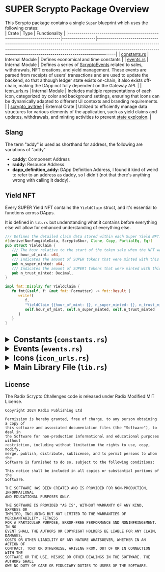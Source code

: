 # SUPER Scrypto Package Overview

This Scrypto package contains a single ```Super``` blueprint which uses the following crates:  
| Crate                                                                    | Type            | Functionality                                                                                                                                                                                                                                     |
|--------------------------------------------------------------------------|-----------------|---------------------------------------------------------------------------------------------------------------------------------------------------------------------------------------------------------------------------------------------------|
| [constants.rs](#constants-constants-rs)                                  | Internal Module | Defines economical and time constants                                                                                                                                                                                                            |
| [events.rs](#events-events-rs)                                           | Internal Module | Defines a series of [ScryptoEvents](https://docs.radixdlt.com/docs/scrypto-events) related to sales, withdrawals, NFT creations, and yield management. These events are parsed from receipts of users' transactions and are used to update the backend, so that although ledger state exists on-chain, it also exists off-chain, making the DApp not fully dependent on the Gateway API. |
| icon_urls.rs                                                             | Internal Module | Includes multiple representations of each icon, categorized by color and background settings, ensuring that icons can be dynamically adapted to different UI contexts and branding requirements.                                                                                         |
| [scrypto_avltree](https://github.com/ociswap/scrypto-avltree/tree/main)  | External Crate  | Utilized to efficiently manage data structures for various elements of the application, such as yield claims and updates, withdrawals, and minting activities to prevent [state explosion](https://docs.radixdlt.com/docs/code-hardening).                                              |


## Slang 
The term "addy" is used as shorthand for address, the following are variations of "addy"
* **caddy**: Component Address
* **raddy**: Resource Address
* **dapp_definition_addy**: DApp Definition Address, I found it kind of weird to refer to an address as daddy, so I didn't (not that there's anything wrong with calling it daddy).

## Yield NFT 
Every SUPER Yield NFT contains the `YieldClaim` struct, and it's essential to functions across DApps.  
  
It is defined in `lib.rs` but understanding what it contains before everything else will allow for enhanced understanding of everything else.



```rust
/// Defines the detailed claim data stored within each Super Yield NFT.
#[derive(NonFungibleData, ScryptoSbor, Clone, Copy, PartialEq, Eq)]
pub struct YieldClaim {
   /// The hour relative to the start of the token sale when the NFT was minted.
   pub hour_of_mint: u64,
   /// Indicates the amount of SUPER tokens that were minted with this NFT.
   pub n_super_minted: u64,
   /// Indicates the amount of SUPERt tokens that were minted with this NFT, these tokens represent a share of XRD stored within the component's Native Pool.
   pub n_trust_minted: Decimal,
}

impl fmt::Display for YieldClaim {
   fn fmt(&self, f: &mut fmt::Formatter) -> fmt::Result {
      write!(
         f,
         "YieldClaim {{hour_of_mint: {}, n_super_minted: {}, n_trust_minted: {} }}",
         self.hour_of_mint, self.n_super_minted, self.n_trust_minted
      )
   }
}
```

##
<details>
<summary style="font-size: 1.8em; font-weight: bold;">Constants (<code>constants.rs</code>)</summary>

## Constants

| Constant              | Type    | Value    | Description                                                                                                                                            |
|-----------------------|---------|----------|--------------------------------------------------------------------------------------------------------------------------------------------------------|
| FRACTION_VESTED       | Decimal | 0.4      | Fraction of XRD paid by user to be unlocked to Owner over the `WEEKS_VESTED`                                                                           |
| FRACTION_TRUST_FUND   | Decimal | 0.6      | Fraction of XRD paid by user to place in `OneResourcePool` and mint `SUPERt` against                                                                   |
| WEEKS_VESTED          | u64     | 16       | May also be referred to as the development period, weeks over which SUPERy is generated                                                                |
| TIME_SECONDS_PER_HOUR | u64     | 60 * 60  | Number of seconds in an hour.                                                                                                                          |
| _TIME_HOURS_PER_WEEK  | u64     | 7 * 24   | Number of hours in a week.                                                                                                                             |
| DAYS_PER_VEST_PERIOD  | u64     | 7        | Number of days per vesting period, each period unlocks an equal fraction of the tokens locked within the component from the fraction `FRACTION_VESTED` |
| SALE_DURATION_DAYS    | u64     | 7        | Duration of the sale in days.                                                                                                                          |
| EULER                 | Decimal | 2.718... | Euler's number, accurate to 18 decimal places.                                                                                                         |
| PI                    | Decimal | 3.141... | π (pi), accurate to 18 decimal places                                                                                                                  |

##
</details>

<details>
<summary style="font-size: 1.8em; font-weight: bold;">Events (<code>events.rs</code>)</summary>

## Events

### SaleDetailEvent 
Used to communicate changes within the component.  
A version of this is stored in the component itself, it's updated whenever necessary but must be defined as both an 
event and a struct in order for the component to emit its state effectively.
```rust
#[derive(ScryptoSbor, ScryptoEvent, Clone)]
pub struct SaleDetailEvent {

   pub dapp_definition_caddy: Vec<GlobalAddress>,
   pub component_caddy: ComponentAddress,
   pub pool_caddy: ComponentAddress,

   pub owner_badge_raddy: ResourceAddress,
   pub component_badge_raddy: ResourceAddress,
   pub db_updater_raddy: ResourceAddress,

   pub super_raddy: ResourceAddress,
   pub super_y_raddy: ResourceAddress,
   pub super_t_raddy: ResourceAddress,
   pub yield_nft_raddy: ResourceAddress,

   pub sale_started: bool,
   pub sale_completed: bool,

   pub sale_start_time_unix: i64,
   pub sale_start_time_utc: String,

   pub sale_end_time_unix: i64,
   pub sale_end_time_utc: String,

}
```

### CreateYieldNFTEvent 
This event is emitted when a new Yield NFT is created. It contains the NFT's ID, the hour of minting, the amount of 
SUPER tokens minted, and the amount of trust tokens (SUPERt) minted.
```rust
#[derive(ScryptoSbor, ScryptoEvent)]
pub struct CreateYieldNFTEvent {
    pub nft_id: u64,
    pub hour_of_mint: u64,
    pub n_super_minted: u64,
    pub n_trust_minted: Decimal,
}
```

### BurnYieldNFTEvent 
This event is emitted when a Yield NFT is burned. It contains the burnt NFT's ID, the hour of minting, the amount 
of SUPER tokens that were minted, and the amount of trust tokens (SUPERt) minted with the NFT.
```rust
#[derive(ScryptoSbor, ScryptoEvent)]
pub struct BurnYieldNFTEvent {
    pub nft_id: u64,
    pub hour_of_mint: u64,
    pub n_super_minted: u64,
    pub n_trust_minted: Decimal,
}
```

### WithdrawalCalculationEvent 
This event is emitted when the withdrawal epochs are calculated. It contains a vector of strings representing the 
epochs at which withdrawals from the vested XRD (the XRD governed by the constant `FRACTION_VESTED`) are scheduled.
```rust
#[derive(ScryptoSbor, ScryptoEvent)]
pub struct WithdrawalCalculationEvent {
    pub withdraw_epochs: Vec<String>,
}
```

### ClaimYieldEvent 
This event is emitted when yield is claimed. It contains the hour of the claim, the amount of SUPERy tokens minted,
the NFT's ID used for the claim, and the amount of trust fund tokens (SUPERt) redeemed.
```rust
#[derive(ScryptoSbor, ScryptoEvent)]
pub struct ClaimYieldEvent {
    pub hour_of_claim: u64,
    pub super_y_minted: Decimal,
    pub nft_id: u64,
    pub trust_fund_redemption_amount: Decimal,
}
```

### ShowSuperMintedEvent 
This event is emitted to show the amount of SUPER tokens minted at a specific time. It contains the time of the update
and the number of SUPER tokens minted. This event is used by the `show_hourly_super_minted` function.
```rust
#[derive(ScryptoSbor, ScryptoEvent)]
pub struct ShowSuperMintedEvent {
    pub time: u64, // time at which the update occurred
    pub n_super: u64,
}
```

### YieldUpdateEvent: 
This event is used by the show_hourly_yield_generated function to emit information about the yield generated for each NFT at each recorded hour.
```rust
#[derive(ScryptoSbor, ScryptoEvent)]
pub struct YieldUpdateEvent {
    pub time: u64, //time at which the update occurred
    pub nft_id: u64,
    pub yield_generated: Decimal, // Yield received per 'Super' token
}
```

### SplitNFTEvent 
This event is emitted when a Yield NFT is split into multiple NFTs. It contains the ID and data of
the burned NFT, the ID and data of the first newly created NFT, and a vector of IDs and data for the
rest of the newly created NFTs. This event is used by the `split_yield_nft` function.
```rust
#[derive(ScryptoSbor, ScryptoEvent)]
pub struct SplitNFTEvent {
    pub burnt_nft_id: u64,
    pub burnt_nft_data: YieldClaim,
    pub first_nft_id: NonFungibleLocalId,
    pub first_nft_data: YieldClaim,
    pub rest_nft_ids: Vec<NonFungibleLocalId>,
    pub rest_nft_data: YieldClaim
}
```  

##
</details>

<details>
<summary style="font-size: 1.8em; font-weight: bold;">Icons (<code>icon_urls.rs</code>)</summary>

## Icons

##
</details>

<details>
<summary style="font-size: 1.8em; font-weight: bold;">Main Library File (<code>lib.rs</code>) </summary>

## Main Library File

##
<details>
<summary style="font-size: 1.4em; font-weight: bold;">Instantiation Function</summary>

This section contains the function used to instantiate the DApp

### `new()`
Initializes and returns a new instance of the Super component. This function sets up the initial state, including 
badges, resource managers, and databases required for the component's operation.
```rust
pub fn new(dapp_definition_addy: ComponentAddress) 
-> (NonFungibleBucket, Global<Super>, NonFungibleBucket) {

    let dapp_definition_addy_vec: Vec<GlobalAddress> =
        vec![GlobalAddress::new_or_panic(dapp_definition_addy.into())];

    let logos: Icons = Icons::new();

    let current_colors: IconUrls = logos.black.clone();

    //region Component Rules and address reservations

    let (addy_reservation, component_addy): (GlobalAddressReservation, ComponentAddress) =
        Runtime::allocate_component_address(Super::blueprint_id());

    let access_rule_component: AccessRule = rule!(require(global_caller(component_addy)));

    let global_component_caller_badge: NonFungibleGlobalId =
        NonFungibleGlobalId::global_caller_badge(component_addy);

    let global_component_addy: ResourceAddress =
        global_component_caller_badge.resource_address();

    let owner_role_component: OwnerRole = OwnerRole::Fixed(access_rule_component.clone());

    //endregion

    //region Minting Owner badge and owner access rules

    let badge_owner: NonFungibleBucket =
        ResourceBuilder::new_integer_non_fungible(owner_role_component.clone())
            .metadata(metadata!(
            init {
                "name" => "SUPER Owner Badge".to_owned(), locked;
                "key_image_url" => current_colors.nft.to_owned(), updatable;
                "dapp_definitions" => dapp_definition_addy_vec.to_owned(), updatable;
            }))
            .mint_roles(mint_roles!(
            minter => access_rule_component.clone();
            minter_updater => access_rule_component.clone();
            ))
            .mint_initial_supply(vec![(
                0u64.into(),
                OwnerBadgeData {
                    name: "SHAH".to_owned(),
                },
            )]);

    let badge_owner_addy: ResourceAddress = badge_owner.resource_address();

    let owner_badge_global_id: NonFungibleGlobalId =
        NonFungibleGlobalId::global_caller_badge(badge_owner_addy);

    let access_component_or_owner_badge: AccessRule = rule!(require_any_of(vec![
        owner_badge_global_id.clone(),
        global_component_caller_badge.clone()
    ]));
    let owner_component_or_owner_badge: OwnerRole =
        OwnerRole::Fixed(access_component_or_owner_badge.clone());

    //endregion

    //region Creating a AVLTree that contains all epochs where vested funds will partially unlock

    let withdrawal_epochs: AvlTree<u64, bool> = AvlTree::new();

    //endregion

    //region Creating One Resource Pool (The lump sum will be stored here)

    let pool_one_resource: Global<OneResourcePool> =
        Blueprint::<OneResourcePool>::instantiate(
            owner_component_or_owner_badge.clone(),
            rule!(require(global_component_caller_badge.clone())),
            XRD,
            None,
        );

    let pool_addy: ComponentAddress = pool_one_resource.address();

    //Note:
    // The Resource Address for the one resource pool's LP token is inaccessible until this component is globalized.
    // With this in mind, the instantiated value for the trust_token_addy is incorrect.
    // It is corrected in the function update_trust_metadata(), which is called from start_sale()

    //endregion

    //region Creating Manager for SUPER (principal) and SUPERy (yield)

    let super_manager: ResourceManager =
        ResourceBuilder::new_fungible(owner_component_or_owner_badge.clone())
            .metadata(metadata! {
                roles {
                    metadata_locker => access_rule_component.clone();
                    metadata_locker_updater => access_rule_component.clone();
                    metadata_setter => access_rule_component.clone();
                    metadata_setter_updater => access_rule_component.clone();
                },
                init {
                    "name" => "SUPER".to_owned(), locked;
                    "symbol" => "SUPER".to_owned(), locked;
                    "icon_url" => current_colors.super_s.to_owned(), updatable;
                    "dapp_definitions" => dapp_definition_addy_vec.to_owned(), updatable;
                }
            })
            .mint_roles(mint_roles!(
                minter => rule!(require(global_caller(component_addy)));
                minter_updater => rule!(require(global_caller(component_addy)));
            ))
            .divisibility(0)
            .burn_roles(burn_roles!(
            burner => rule!(require(global_caller(component_addy)));
            burner_updater => rule!(require(global_caller(component_addy)));
            ))
            .create_with_no_initial_supply();

    let super_empty_bucket: Bucket = super_manager.create_empty_bucket();
    let super_resource_addy: ResourceAddress = super_empty_bucket.resource_address();
    super_empty_bucket.drop_empty();

    let super_yield_manager: ResourceManager = ResourceBuilder::new_fungible(
        owner_component_or_owner_badge.clone(),
    )
    .metadata(metadata! {
        roles {
            metadata_locker => access_rule_component.clone();
            metadata_locker_updater => access_rule_component.clone();
            metadata_setter => access_rule_component.clone();
            metadata_setter_updater => access_rule_component.clone();
        },
        init {
                "name" => "SUPER Yield Token".to_owned(), locked;
                "symbol" => "SUPERy".to_owned(), locked;
                "icon_url" => current_colors.super_y.to_owned(), updatable;
                "dapp_definitions" => dapp_definition_addy_vec.to_owned(), updatable;
            }
    })
    .mint_roles(mint_roles!(
        minter => rule!(require(global_caller(component_addy)));
        minter_updater => rule!(require(global_caller(component_addy)));
    ))
    .divisibility(DIVISIBILITY_MAXIMUM)
    .burn_roles(burn_roles!(
    burner => rule!(require(global_caller(component_addy)));
    burner_updater => rule!(require(global_caller(component_addy)));
    ))
    .create_with_no_initial_supply();

    let super_yield_empty_bucket: Bucket = super_yield_manager.create_empty_bucket();
    let super_yield_resource_addy: ResourceAddress =
        super_yield_empty_bucket.resource_address();
    super_yield_empty_bucket.drop_empty();

    //endregion

    //region Creating Yield nft Manager

    let nft_manager: ResourceManager = ResourceBuilder::new_integer_non_fungible::<
        YieldClaim,
    >(owner_component_or_owner_badge.clone())
    .metadata(metadata!(
        roles {
            metadata_setter => access_rule_component.clone();
            metadata_setter_updater => access_rule_component.clone();
            metadata_locker => access_rule_component.clone();
            metadata_locker_updater => access_rule_component.clone();
        },
        init {
            "name" => "SUPER Yield NFT".to_owned(), locked;
            "Current Hour" => 0u64.to_owned(), updatable;
            "Current Time" => 0u64.to_owned(), updatable;
            "Total Amount" => dec!("0.0").to_owned(), updatable;
            "dapp_definitions" => dapp_definition_addy_vec.to_owned(), updatable;
            "icon_url" => current_colors.nft.to_owned(), updatable;
            "key_image_url" => current_colors.nft.to_owned(), updatable;
        }
    ))
    .mint_roles(mint_roles!(
        minter => access_rule_component.clone();
        minter_updater => access_rule_component.clone();
    ))
    .non_fungible_data_update_roles(non_fungible_data_update_roles!(
        non_fungible_data_updater => access_rule_component.clone();
        non_fungible_data_updater_updater => rule!(deny_all);
    ))
    .burn_roles(burn_roles!(
        burner => access_rule_component.clone();
        burner_updater => rule!(deny_all);
    ))
    .create_with_no_initial_supply();

    let nft_empty_bucket: Bucket = nft_manager.create_empty_bucket();
    let nft_resource_addy: ResourceAddress = nft_empty_bucket.resource_address();
    nft_empty_bucket.drop_empty();

    //endregion

    //region Creating Yield NFT db and db_updater badge, that will be sent to off-ledger 
    // automated wallet who will activate it once per hour

    let badge_db_updater: NonFungibleBucket =
        ResourceBuilder::new_integer_non_fungible(owner_role_component.clone())
            .metadata(metadata!(
                init {
                    "name" => "SUPER Updater Badge".to_owned(), locked;
                    "key_image_url" => current_colors.nft.to_owned(), updatable;
                    "dapp_definitions" => dapp_definition_addy_vec.to_owned(), updatable;
                }))
            .mint_roles(mint_roles!(
                minter => access_rule_component.clone();
                minter_updater => access_rule_component.clone();
            ))
            .mint_initial_supply(vec![(
                0u64.into(),
                OwnerBadgeData {
                    name: "Updater".to_owned(),
                },
            )]);

    let db_updater_resource_addy: ResourceAddress = badge_db_updater.resource_address();

    //endregion

    let new_super_event: SaleDetailEvent = SaleDetailEvent {
        dapp_definition_caddy: dapp_definition_addy_vec.to_owned(),

        component_caddy: component_addy,
        pool_caddy: pool_addy,

        owner_badge_raddy: badge_owner_addy,
        component_badge_raddy: global_component_addy,
        db_updater_raddy: db_updater_resource_addy,

        super_raddy: super_resource_addy,
        super_y_raddy: super_yield_resource_addy,
        super_t_raddy: super_yield_resource_addy,
        yield_nft_raddy: nft_resource_addy,

        sale_started: false,
        sale_completed: false,

        sale_start_time_unix: 0,
        sale_start_time_utc: "Sale hasn't begun".to_owned(),

        sale_end_time_unix: 0,
        sale_end_time_utc: "Sale hasn't begun".to_owned(),
    };

    let component: Global<Super> = Self {
        //Icon stuff
        icons: logos.clone(),
        active_colors: current_colors.clone(),

        //Components and (c)omp Addresses
        pool: pool_one_resource,

        //vesting vault and relevant shit
        vesting_vault: Vault::new(XRD),
        vested_withdrawal_amount: dec!("0"),
        unclaimed_super_yield: dec!("0"),

        //Token Managers
        super_manager,
        super_yield_manager,
        yield_nft_manager: nft_manager,

        //Databases (db)
        yield_nft_db: AvlTree::new(),
        yield_generated_db: AvlTree::new(),
        vested_withdrawals_db: withdrawal_epochs,
        hourly_super_minted: AvlTree::new(),
        hour_updated_checklist: AvlTree::new(),

        // Token Sale Timings and Status
        time_sale_start: Instant::new(0),
        time_sale_end: Instant::new(0),
        dbs_updated_up_to_before_hour: 0,
        sale_details: new_super_event.to_owned(),
    }
    .instantiate()
    .prepare_to_globalize(OwnerRole::Fixed(rule!(require(badge_owner_addy))))
    .roles(roles! {
        db_updater => rule!(require(db_updater_resource_addy));
    })
    .with_address(addy_reservation)
    .metadata(metadata!(
        init {
            "name" => "SUPER_IYO", updatable;
            "dapp_definition" => dapp_definition_addy_vec.to_owned(), updatable;
            "icon_url" => current_colors.ww.clone().to_owned(), updatable;
        }
    ))
    .globalize();

    Runtime::emit_event(new_super_event.to_owned());

    (badge_owner, component, badge_db_updater)
}
```

##
</details>
<details>
<summary style="font-size: 1.4em; font-weight: bold;">Starting Token Sale Functions</summary>

This section contains various functions for starting the token sale, as well as any 
functions used by the start_sale function.

### `start_sale()`
Initiates the token sale and configures the necessary parameters and schedules. This function marks 
the start of the token sale by setting up the trust fund metadata with the provided fee, 
initializing the start and end times of the sale, and preparing the withdrawal epochs based on the 
sale's duration.
```rust
pub fn start_sale(&mut self, fee: Bucket) -> Bucket {
    let return_fee: Bucket = self.set_trustfund_metadata(fee);

    self.time_sale_start = Clock::current_time_rounded_to_seconds();

    self.time_sale_end = Clock::current_time_rounded_to_seconds()
        .add_days(SALE_DURATION_DAYS as i64)
        .unwrap();

    self.calculate_withdrawal_epochs();

    info!(
        "Sale started on: {}",
        self.time_sale_start.seconds_since_unix_epoch
    );

    info!(
        "Sale ends on: {}",
        self.time_sale_end.seconds_since_unix_epoch
    );

    self.super_manager.set_mintable(AccessRule::AllowAll);

    //Updating and emitting self.sale_details
    self.sale_details.sale_started = true;
    self.sale_details.sale_completed = false;

    self.sale_details.sale_start_time_unix = self.time_sale_start.seconds_since_unix_epoch;
    self.sale_details.sale_start_time_utc =
        UtcDateTime::from_instant(&self.time_sale_start)
            .unwrap()
            .to_string();

    self.sale_details.sale_end_time_unix = self.time_sale_end.seconds_since_unix_epoch;
    self.sale_details.sale_end_time_utc = UtcDateTime::from_instant(&self.time_sale_end)
        .unwrap()
        .to_string();

    Runtime::emit_event(self.sale_details.to_owned());

    return_fee
}
```

### `calculate_withdrawal_epochs()`
Calculates and schedules the withdrawal epochs based on the token sale start time.

This function iterates through the specified number of vesting weeks and calculates the specific 
epochs (in Unix time) at which vested funds become available for withdrawal. Each epoch is 
calculated by adding a multiple of the vesting period in days to the sale start time. The result is 
stored in the vested withdrawals db with an initial state set to false, indicating that the funds 
for that epoch are not yet withdrawn.
```rust
pub fn calculate_withdrawal_epochs(&mut self) {
    let mut withdrawal_epoch_vector: Vec<String> = Vec::new();

    for i in 0..WEEKS_VESTED {
        let epoch: u64 = self
            .time_sale_start
            .to_owned()
            .add_days((i * DAYS_PER_VEST_PERIOD) as i64)
            .unwrap()
            .seconds_since_unix_epoch as u64;

        self.vested_withdrawals_db.insert(epoch.clone(), false);

        withdrawal_epoch_vector.insert(i as usize, epoch.clone().to_string());
    }

    Runtime::emit_event(WithdrawalCalculationEvent {
        withdraw_epochs: withdrawal_epoch_vector,
    });
}
```

##
</details>
<details>
<summary style="font-size: 1.4em; font-weight: bold;">Token Metadata Updater Functions</summary>

This section contains various funcitons used for updating the metadata for the various tokens. 
`set_trustfund_metadata` sets up the initial state of the SUPERt token, since accessing metadata for 
tokens from a `OneResourcePool` is different from the rest. The rest of the `update` functions have
very similar functionality.

### `set_trustfund_metadata()`
Sets **initial metadata** for the trust fund.

This function configures the metadata for the trust fund pool using the specified fee. It sets up 
the trust fund's name, description, and other attributes to ensure transparency and 
trustworthiness.

```rust
pub fn set_trustfund_metadata(&mut self, fee: Bucket) -> Bucket {
    
    self.pool
        .set_metadata("name".to_owned(), "SUPER Trust Fund".to_owned());
    self.pool.set_metadata("description".to_owned(), "A Trust Fund for the SUPER token to foster trust between developers and investors. This ensures you can reclaim part of your investment if the project's direction doesn't meet your expectations.".to_owned());
    self.pool
        .set_metadata("icon_url".to_owned(), self.active_colors.super_t.to_owned());
    self.pool.set_metadata(
        "dapp_definition".to_owned(),
        self.sale_details.dapp_definition_caddy.to_owned(),
    );

    let pool_token: Bucket = self.pool.contribute(fee);
    self.sale_details.super_t_raddy = pool_token.resource_address();

    let pool_token_manager: ResourceManager = ResourceManager::from(self.sale_details.super_t_raddy);

    pool_token_manager.set_metadata("name".to_owned(), "SUPER Trust Token".to_owned());
    pool_token_manager.set_metadata("symbol".to_owned(), "SUPERt".to_owned());
    pool_token_manager
        .set_metadata("icon_url".to_owned(), self.active_colors.super_t.to_owned());
    pool_token_manager.set_metadata(
        "dapp_definitions".to_owned(),
        self.sale_details.dapp_definition_caddy.to_owned(),
    );

    let return_fee: Bucket = self.pool.redeem(pool_token);

    return_fee
}
```

### `update_super_metadata()`
Updates the metadata of the SUPER token.
  
This function modifies the metadata entry specified by `entry_to_update` with the new value `value_to_update_to`.
If the entry is for "icon_url" or "info_url", it treats the value as a URL; otherwise, it treats it as a string.
```rust
pub fn update_super_metadata(
    &mut self,
    entry_to_update: String,
    value_to_update_to: String,
) {
    if (entry_to_update == "icon_url") | (entry_to_update == "info_url") {
        let url: UncheckedUrl = Url::of(value_to_update_to);
        self.super_manager
            .set_metadata(entry_to_update.to_owned(), url);
    } else {
        self.super_manager
            .set_metadata(entry_to_update.to_owned(), value_to_update_to);
    }
}
```

### `update_trust_metadata()`
Updates the metadata of the SUPERt token.

This function modifies the metadata entry specified by `entry_to_update` with the new value `value_to_update_to`.
If the entry is for "icon_url" or "info_url", it treats the value as a URL; otherwise, it treats it as a string.
```rust
pub fn update_trust_metadata(
    &mut self,
    entry_to_update: String,
    value_to_update_to: String,
) {
    if self.sale_details.super_t_raddy == self.sale_details.super_y_raddy {
        panic!("Run self.start_sale() first!")
    }

    let pool_token_manager: ResourceManager = ResourceManager::from(self.sale_details.super_t_raddy);

    if (entry_to_update == "icon_url") | (entry_to_update == "info_url") {
        let url: UncheckedUrl = Url::of(value_to_update_to);
        pool_token_manager.set_metadata(entry_to_update.to_owned(), url);
    } else {
        pool_token_manager.set_metadata(entry_to_update.to_owned(), value_to_update_to);
    }
}
```

### `update_nft_manager_metadata()`
Updates the metadata of the SUPERy token.
This function modifies the metadata entry specified by `entry_to_update` with the new value `value_to_update_to`.
If the entry is for "icon_url" or "info_url", it treats the value as a URL; otherwise, it treats it as a string.
```rust
pub fn update_nft_manager_metadata(&mut self) {
    let current_time: i64 =
        Clock::current_time_rounded_to_seconds().seconds_since_unix_epoch;

    let time_after_sale_start: u64 =
        (current_time - self.time_sale_start.seconds_since_unix_epoch) as u64;

    let hour_after_sale_start: u64 = time_after_sale_start / TIME_SECONDS_PER_HOUR;

    let total_super: u64 = self
        .super_manager
        .total_supply()
        .unwrap_or(dec!(0))
        .to_u64();

    //let total_trust: Decimal = self.pool.get_vault_amount();

    self.yield_nft_manager
        .set_metadata("Total SUPER Minted", total_super);
    self.yield_nft_manager
        .set_metadata("Current Time", time_after_sale_start);
    self.yield_nft_manager
        .set_metadata("Current Hour", hour_after_sale_start);
}

```

##
</details>
<details>
<summary style="font-size: 1.4em; font-weight: bold;">Ending Token Sale Functions</summary>

This section contains various functions for ending the token sale, as well as any
functions used by the end_sale function.

### `end_sale()`
Ends the token sale and finalizes the sale details.
This function sets the SUPER token to non-mintable, marks the sale as completed,
calculates the vested withdrawal amount, and emits the updated sale details event.
```rust
pub fn end_sale(&mut self) {
    // Set SUPER tokens to non-mintable
    self.super_manager.set_mintable(AccessRule::DenyAll);

    // Mark the sale as completed
    self.sale_details.sale_completed = true;

    // Calculate the total vested amount and the vested withdrawal amount
    let total_vested: Decimal = self.vesting_vault.amount();
    self.vested_withdrawal_amount = total_vested / Decimal::from(WEEKS_VESTED);

    // Emit the updated sale details event
    Runtime::emit_event(self.sale_details.to_owned());

    // Ensure the total vested amount is correctly divided into weekly withdrawals
    assert_eq!(
        Decimal::from(WEEKS_VESTED) * self.vested_withdrawal_amount,
        total_vested,
        "Total vested is not == to total being withdrawn."
    );
}
```

### `check_if_sale_complete()`
Checks if the token sale is complete and ends the sale if it is.

This function compares the current time with the sale end time and calls `end_sale` if the current 
time is past the sale end time.
```rust
pub fn check_if_sale_complete(&mut self) {
    // Get the current time rounded to seconds
    let now: Instant = Clock::current_time_rounded_to_seconds();

    // Check if the current time is greater than the sale end time
    let check_sale_complete: bool =
        now.compare(self.time_sale_end, TimeComparisonOperator::Gt);

    // Log the current sale completion status
    info!("Token sale completed = {}", self.sale_details.sale_completed);

    // If the sale is complete, end the sale
    if check_sale_complete {
        self.end_sale();
    }
}
```

##
</details>
<details>
<summary style="font-size: 1.4em; font-weight: bold;">Buying Functions </summary>

Contains functions related to participating in the token sale.

### `deposit()`
Processes a deposit during the token sale.
This function handles the payment, splits it into vested and trust fund amounts,
mints SUPER tokens, creates a Yield NFT, and updates the relevant vaults and pools.

Arguments:
* `payment` - A bucket containing the payment in XRD tokens.

Returns:  
* The remaining payment bucket.
* The contribution bucket to the trust fund.
* The bucket containing minted SUPER tokens.
* The bucket containing the created Yield NFT.
```rust
pub fn deposit(&mut self, mut payment: Bucket) -> (Bucket, Bucket, Bucket, Bucket) {

    // Get the current time rounded to seconds
    let now: Instant = Clock::current_time_rounded_to_seconds();
    let now_integer: i64 = now.seconds_since_unix_epoch;

    // Get the start time of the sale
    let time_start: i64 = self.time_sale_start.to_owned().seconds_since_unix_epoch;

    // Calculate the time since the sale began
    let time_since_sale_began: u64 = (now_integer - time_start) as u64;

    // Check if the sale is complete
    self.check_if_sale_complete();

    // Ensure the sale is not completed
    assert!(
        !self.sale_details.sale_completed,
        "Token sale is finished, buy on secondary market!"
    );

    // Ensure the sale has started
    assert!(
        self.sale_details.sale_started,
        "Token sale hasn't started! Please wait"
    );

    // Ensure the payment is made with XRD tokens
    assert_eq!(payment.resource_address(), XRD, "Please pay with XRD.");

    // Find the nearest positive non-zero multiple of 10 for the payment amount
    let payment_amount: Decimal =
        self.find_positive_non_zero_multiple_of_10(payment.amount());

    // Calculate the vested amount and trust fund amount
    let amount_vested: Decimal = FRACTION_VESTED
        .checked_mul(payment_amount)
        .unwrap()
        .checked_round(0, RoundingMode::ToNearestMidpointToEven)
        .unwrap();


    let amount_trust_fund: Decimal = FRACTION_TRUST_FUND
        .checked_mul(payment_amount)
        .unwrap()
        .checked_round(0, RoundingMode::ToNearestMidpointToEven)
        .unwrap();

    // Ensure the payment is correctly split into vested and trust fund amounts
    assert_eq!(
        amount_vested.checked_add(amount_trust_fund).unwrap(),
        payment_amount,
        "Payment isn't being split right broski"
    );

    // Put the vested amount into the vesting vault
    self.vesting_vault.put(payment.take(amount_vested));

    // Contribute the remaining XRD to the trust fund pool
    let contribution: Bucket = self.pool.contribute(payment.take(amount_trust_fund));
    let trust_token_amount: Decimal = contribution.amount();

    // Mint SUPER tokens for the payment amount
    let minted_tokens: Bucket = self.super_manager.mint(payment_amount);
    let payment_int: u64 = payment_amount.to_u64();

    // Create a Yield NFT for the payment
    let (yield_nft, _): (Bucket, u64) = self.create_yield_nft(
        payment_int,
        trust_token_amount,
        time_since_sale_began,
        false,
    );

    // Return any remaining payment, the trust fund contribution, minted tokens, and the Yield NFT
    (payment, contribution, minted_tokens, yield_nft)
}
```

### `create_yield_nft()`
Creates a Yield NFT with the specified parameters.
This function mints a new Yield NFT with the provided SUPER and trust amounts,
records the NFT details in the database, and emits an event indicating the creation.

Arguments:
* `super_amount` - The amount of SUPER tokens minted with the NFT.
* `trust_amount` - The amount of trust tokens (SUPERt) minted with the NFT.
* `time_after_sale_start` - The time after the sale started, in seconds.
* `splitting_nft` - A boolean indicating if the NFT is being created as part of a split.

Returns:
* A `Bucket` with the minted Yield NFT.
* A `u64` representing the ID of the newly created NFT. 
```rust
pub fn create_yield_nft(
    &mut self,
    super_amount: u64,
    trust_amount: Decimal,
    time_after_sale_start: u64,
    splitting_nft: bool,
) -> (Bucket, u64) {

    // Calculate the hour after the sale started
    let hour_after_sale_start: u64 = time_after_sale_start / TIME_SECONDS_PER_HOUR;

    // Create the YieldClaim data for the NFT
    let receipt_data: YieldClaim = YieldClaim {
        hour_of_mint: hour_after_sale_start,
        n_super_minted: super_amount,
        n_trust_minted: trust_amount,
    };

    // Set metadata for the NFT
    let manager: ResourceManager = self.yield_nft_manager;
    manager.set_metadata("Amount", super_amount);
    manager.set_metadata("Hour of Mint", hour_after_sale_start);

    // Get a valid NFT ID, ensuring no collisions
    let checked_time: u64 = self.get_checked_nft_id(time_after_sale_start);

    // Mint the new Yield NFT
    let nft: Bucket = self.yield_nft_manager.mint_non_fungible(
        &NonFungibleLocalId::integer(checked_time.to_owned()),
        receipt_data.to_owned(),
    );

    // Add the NFT details to the database
    let inserted_nft_id: u64 = self.add_receipt_to_db(checked_time, receipt_data.clone());

    // Ensure the inserted NFT ID matches the checked time
    assert_eq!(
        checked_time, inserted_nft_id,
        "Key dont match w/ checked key"
    );

    // Update databases and emit events
    if !splitting_nft {
        // Update the databases with the new NFT details
        self.update_dbs_with(
            Some(receipt_data.n_super_minted.to_owned()),
            Some(receipt_data.hour_of_mint.to_owned()),
        );

        // Emit event for the creation of the Yield NFT
        Runtime::emit_event(CreateYieldNFTEvent {
            nft_id: inserted_nft_id.to_owned(),
            hour_of_mint: receipt_data.hour_of_mint.to_owned(),
            n_super_minted: receipt_data.n_super_minted.to_owned(),
            n_trust_minted: receipt_data.n_trust_minted.to_owned(),
        });
    } else {
        // Update the databases without specific details
        self.update_dbs_to_now();

        // Emit event for the creation of the Yield NFT as part of a split
        Runtime::emit_event(CreateYieldNFTEvent {
            nft_id: inserted_nft_id.to_owned(),
            hour_of_mint: receipt_data.hour_of_mint.to_owned(),
            n_super_minted: receipt_data.n_super_minted.to_owned(),
            n_trust_minted: receipt_data.n_trust_minted.to_owned(),
        });
    }

    // Return the minted NFT and its ID
    (nft, checked_time)
}
```

### `get_checked_nft_id()`
Ensures the NFT ID is unique by checking against existing IDs in the database.
This function increments the provided NFT ID until a unique ID is found that does not
already exist in the `yield_nft_db` database.

Arguments:
* `nft_id` - The initial NFT ID to check.

* Returns:
* A `u64` representing the first unique NFT ID that is not already used.

```rust
pub fn get_checked_nft_id(&mut self, nft_id: u64) -> u64 {
    let mut key: u64 = nft_id;

    // Increment the key until a unique one is found
    while self.yield_nft_db.get(&key).is_some() {
        key += 1; // Increment the key if the current key is already used
    }

    key
}
```

### `add_receipt_to_db()`
Adds a new YieldClaim entry to the database, ensuring a unique key is used.
This function checks the provided NFT ID for uniqueness, increments it if necessary,
and then inserts the YieldClaim data into the `yield_nft_db` and `yield_generated_db` databases.

Arguments:
* `nft_id` - The initial NFT ID to check and insert.
* `nft_data` - The YieldClaim data to insert.

Returns:
* A `u64` representing the unique NFT ID used for the insertion.

```rust
pub fn add_receipt_to_db(&mut self, nft_id: u64, nft_data: YieldClaim) -> u64 {
    let mut key: u64 = nft_id;
    let value: YieldClaim = nft_data;

    // Loop until an unused key is found
    while self.yield_nft_db.get(&key).is_some() {
        key += 1; // Increment the key if the current key is already used
    }

    // Insert the new value at the unused key
    self.yield_nft_db.insert(key, value);
    self.yield_generated_db.insert(key, dec!(0));

    // Return the key that was used for insertion
    key
}
```

##
</details>
<details>
<summary style="font-size: 1.4em; font-weight: bold;">Split Yield NFTs Functions </summary>

### `split_yield_nft()`
Splits a Yield NFT into multiple smaller NFTs.
This function checks the validity of the provided Yield NFT, splits it into the specified
number of smaller NFTs, updates the relevant databases, and emits an event for the split.
```rust
pub fn split_yield_nft(&mut self, yield_nft: NonFungibleBucket, number_of_splits: u64) -> (Bucket, Bucket) {

    // Ensure the provided NFT is a Yield NFT
    assert_eq!(
        yield_nft.resource_address(),
        self.sale_details.yield_nft_raddy,
        "Please send yield nft"
    );

    // Create a proof for the NFT and check it
    let nft_proof: NonFungibleProof = yield_nft.create_proof_of_all();
    let checked_nft: CheckedNonFungibleProof = nft_proof.check(self.sale_details.yield_nft_raddy);

    // Get the time of minting and data from the NFT
    let time_of_mint: u64 = self.nft_local_id_to_u64(checked_nft.non_fungible_local_id());
    let data: YieldClaim = yield_nft.non_fungible().data();

    // Ensure the NFT can be split into the specified number of parts
    assert!(
        data.n_super_minted >= number_of_splits,
        "Your max split is {}",
        data.n_super_minted
    );

    // Remove the yield generated for this NFT from the database
    let total_yield_generated: Decimal =
        self.yield_generated_db.remove(&time_of_mint).unwrap();

    let mut created_nft_ids: Vec<u64> = Vec::new();

    // Divide the SUPER and trust amounts for the splits
    let (super_first_nft, super_rest_nfts): (u64, u64) =
        self.divide_integer_into_n_integers(data.n_super_minted, number_of_splits);

    let (trust_first_nft, trust_rest_nfts): (Decimal, Decimal) = self
        .divide_decimal_into_n_weighted_decimals(
            data.n_trust_minted,
            super_first_nft,
            super_rest_nfts,
            number_of_splits,
        );

    let (yield_first_nft, yield_rest_nfts): (Decimal, Decimal) = self
        .divide_decimal_into_n_weighted_decimals(
            total_yield_generated,
            super_first_nft,
            super_rest_nfts,
            number_of_splits,
        );

    // Create the first split NFT
    let (first_nft, first_nft_local_id): (Bucket, u64) =
        self.create_yield_nft(super_first_nft, trust_first_nft, time_of_mint, true);

    // Update the yield generated database for the first NFT
    self.yield_generated_db
        .insert(first_nft_local_id, yield_first_nft);

    created_nft_ids.insert(0, first_nft_local_id);

    // Create a bucket to hold the rest of the split NFTs
    let mut split_nfts: Bucket = Bucket::new(yield_nft.resource_address());

    // Create the rest of the split NFTs
    for split_number in 1..number_of_splits {
        let new_time: u64 = &time_of_mint + split_number + 1;

        let (rest_nft, local_id): (Bucket, u64) =
            self.create_yield_nft(super_rest_nfts, trust_rest_nfts, new_time, true);

        split_nfts.put(rest_nft);

        self.yield_generated_db.insert(local_id, yield_rest_nfts);

        {
            let index: usize = usize::try_from(split_number).unwrap_or_else(|e| {
                eprintln!("Error converting u64 to usize: {}", e);
                usize::MAX
            });

            created_nft_ids.insert(index, local_id);
        }
    }

    // Remove the original NFT data from the database
    let removed_data: YieldClaim = self.yield_nft_db.remove(&time_of_mint).unwrap();

    // Ensure the original NFT data matches the removed data
    assert_eq!(
        data.hour_of_mint, removed_data.hour_of_mint,
        "nft data ain't matching broski"
    );
    assert_eq!(
        data.n_super_minted, removed_data.n_super_minted,
        "nft data ain't matching broski"
    );

    // Burn the original NFT
    checked_nft.drop();
    yield_nft.burn();

    // Get the IDs and data for the newly created NFTs
    let first_nft_id: NonFungibleLocalId = first_nft.as_non_fungible().non_fungible_local_id();
    let first_nft_data: YieldClaim = first_nft.as_non_fungible().non_fungible().data();

    let rest_nft_ids: Vec<NonFungibleLocalId> = split_nfts.as_non_fungible().non_fungible_local_ids().to_owned().into_iter().collect();
    let rest_nft_data: YieldClaim = split_nfts.as_non_fungible().non_fungibles().first().unwrap().data();

    // Emit an event for the split
    Runtime::emit_event(SplitNFTEvent {
        burnt_nft_id: time_of_mint,
        burnt_nft_data: data,
        first_nft_id: first_nft_id,
        first_nft_data: first_nft_data,
        rest_nft_ids: rest_nft_ids,
        rest_nft_data: rest_nft_data
    });

    // Return NFTs
    (first_nft, split_nfts)
}
```

##
</details>
<details>
<summary style="font-size: 1.4em; font-weight: bold;">Claiming Yield  Functions </summary>

Contains functions related to claiming yield generated on Yield NFTs.

### `claim_yield()`
Claims the yield for a Yield NFT by redeeming trust fund tokens and minting SUPERy tokens.
This function verifies the provided NFT and trust fund tokens, updates databases, redeems the trust fund tokens,
mints the yield tokens, and emits an event for the yield claim.
```rust
pub fn claim_yield(
        &mut self,
        nft: NonFungibleBucket,
        mut trust_fund_tokens: Bucket,
    ) -> (Bucket, Bucket) {
        
    //region Running all necessary checks (time, amount tokens, token_addy, nft_addy, nft_id, updating dbs)

    // Update the databases to the current state
    self.update_dbs_to_now();

    // Get the current time in hours since the sale started
    let now: u64 = self.hours_since_start();

    // Ensure the yield can only be claimed after the sale finishes
    assert!(
        now > SALE_DURATION_DAYS * 24,
        "Please wait til after the sale finishes to claim yield"
    );

    // Ensure the yield can only be claimed after the sale finishes
    assert_eq!(
        trust_fund_tokens.resource_address(),
        self.sale_details.super_t_raddy,
        "Send trust tokens"
    );

    let trust_fund_amount: Decimal = trust_fund_tokens.amount();

    // Check and burn the provided NFT
    let (nft_id, _nft_data, trust_amount_to_return): (u64, YieldClaim, Decimal) =
        self.check_and_burn_nft(nft, trust_fund_amount);

    //endregion

    // Get the amount of yield tokens to mint from the database
    let amount_to_mint: Decimal = *self.yield_generated_db.get(&nft_id).unwrap();

    // Calculate the amount of trust fund tokens to return
    let return_trust_fund_tokens: Bucket = trust_fund_tokens.take(trust_amount_to_return);

    // Redeem the provided trust fund tokens for XRD
    let trust_fund_redemption: Bucket = self.pool.redeem(trust_fund_tokens);

    let amount_trust_fund_redemption: Decimal = trust_fund_redemption.amount();
    
    // Deposit the redeemed XRD into the vesting vault
    self.vesting_vault.put(trust_fund_redemption);

    // Emit an event for the yield claim
    Runtime::emit_event(ClaimYieldEvent {
        hour_of_claim: now,
        super_y_minted: amount_to_mint,
        nft_id,
        trust_fund_redemption_amount: amount_trust_fund_redemption,
    });
    
    // Mint the yield tokens and return the minted tokens and any remaining trust fund tokens
    (
        self.super_yield_manager.mint(amount_to_mint),
        return_trust_fund_tokens,
    )
}
```

### `check_and_burn_nft()`
Checks the validity of a Yield NFT and burns it.
This function verifies the provided NFT against the stored data, ensures that the trust fund amount is sufficient,
and then burns the NFT, emitting an event for the burn.
```rust
pub fn check_and_burn_nft(
    &self,
    nft: NonFungibleBucket,
    trust_fund_amount_in: Decimal,
) -> (u64, YieldClaim, Decimal) {

    // Create a proof for the NFT and check it
    let nft_proof: NonFungibleProof = nft.create_proof_of_all();
    let checked_nft: CheckedNonFungibleProof = nft_proof.check(self.sale_details.yield_nft_raddy);

    // Get the local ID and data from the NFT
    let local_id: u64 = self.nft_local_id_to_u64(checked_nft.non_fungible_local_id());
    let nft_data: YieldClaim = checked_nft.as_non_fungible().non_fungible().data();

    // Retrieve the matching NFT data from the database
    let matching_nft: YieldClaim = match self.yield_nft_db.get(&local_id) {
        Some(nft) => *nft,
        None => panic!("Couldn't find NFT in db"),
    };

    let trust_fund_amount_nft: Decimal = nft_data.n_trust_minted;

    //region asserting each value from db

    // Ensure the trust fund amounts match
    assert_eq!(
        matching_nft.n_trust_minted, nft_data.n_trust_minted,
        "Mismatch in n_trust_minted values"
    );

    // Ensure the provided trust fund amount is sufficient
    assert!(
        trust_fund_amount_in >= nft_data.n_trust_minted,
        "Amount of trust fund tokens ain't enough."
    );

    // Ensure the SUPER amounts match
    assert_eq!(
        matching_nft.n_super_minted, nft_data.n_super_minted,
        "Mismatch in n_super_minted values"
    );

    // time is checked when finding nft in the db,

    //endregion

    // Figuring out the number of trust_fund_tokens to return to user:
    let amount_trust_tokens_to_return: Decimal = trust_fund_amount_in
        .checked_sub(trust_fund_amount_nft)
        .unwrap();

    if amount_trust_tokens_to_return.is_negative() {
        panic!("Send more SUPERt");
    };

    // Emit an event for the NFT burn
    Runtime::emit_event(BurnYieldNFTEvent {
        nft_id: local_id,
        hour_of_mint: nft_data.hour_of_mint,
        n_super_minted: nft_data.n_super_minted,
        n_trust_minted: nft_data.n_trust_minted,
    });

    // Drop the checked proof and burn the NFT
    checked_nft.drop();
    nft.burn();

    // Return the local ID, NFT data, and the amount of trust fund tokens to return
    (local_id, nft_data, amount_trust_tokens_to_return)
}
```

##
</details>
<details>
<summary style="font-size: 1.4em; font-weight: bold;">Vested Withdrawal Functions</summary>

### `vested_withdraw()`
Processes a vested withdrawal from the vesting vault.
This function checks the vesting schedule, calculates the allowed withdrawals,
and withdraws the appropriate amount from the vesting vault.
```rust
pub fn vested_withdraw(&mut self) -> Bucket {

    // Ensure the token sale is complete before allowing withdrawals
    assert!(!self.sale_details.sale_completed, "Token Sale is not yet complete!");

    // Update the databases to the current state
    self.update_dbs_to_now();

    let mut withdrawals_allowed: u64 = 0;
    let mut used_withdrawals: u64 = 0;

    // Iterate through the vesting withdrawals database to determine allowed withdrawals
    for (withdraw_date, used, _) in self.vested_withdrawals_db.range(..) {
        if (!used)
            && (Clock::current_time_is_at_or_after(
                Instant::new(withdraw_date as i64),
                TimePrecision::Minute,
            ))
        {
            withdrawals_allowed += 1;
        } else if used {
            used_withdrawals += 1;
        }
    }

    // Create a new bucket for the withdrawal
    let mut withdrawal: Bucket = Bucket::new(XRD);

    // If all withdrawals have been used and no more are allowed, take all remaining funds
    if (used_withdrawals == WEEKS_VESTED) && (withdrawals_allowed == 0) {
        withdrawal.put(self.vesting_vault.take_all());
    }

    // Calculate the amount to withdraw based on allowed withdrawals
    let withdrawal_amount: Decimal =
        Decimal::from(withdrawals_allowed) * self.vested_withdrawal_amount;

    // Withdraw the calculated amount from the vesting vault
    withdrawal.put(self.vesting_vault.take(withdrawal_amount));

    withdrawal
}
```

##
</details>
<details>
<summary style="font-size: 1.4em; font-weight: bold;">Database Update Functions</summary>

### `update_dbs_with()`
Updates the hourly SUPER minted data with the specified amount and hour.
This function updates the database with the amount of SUPER tokens minted for a specific hour.
If no amount or hour is provided, it defaults to 0 and the current hour since the sale started.
```rust
pub fn update_dbs_with(&mut self, amount: Option<u64>, hour: Option<u64>) {
    let amount: u64 = amount.unwrap_or(0);

    let hours_elapsed: u64 = hour.unwrap_or_else(|| self.hours_since_start());

    // Update the hourly SUPER minted data
    self.update_hourly_super_minted(hours_elapsed, amount);
}
```

### `update_dbs_to_now()`
Updates the databases to the current state. This function ensures the databases are up-to-date by 
calling `update_dbs_with` and `update_yield_generated` to update the hourly SUPER minted data and 
the yield generated.
```rust
pub fn update_dbs_to_now(&mut self) {
            
    //just in case a new nft was minted or burnt within the hour:
    self.update_dbs_with(None, None);

    // Once amount fractions are up-to-date, yield_generated can be calculated 
    // and then updated in a separate database using:
    self.update_yield_generated();
}
```

### `update_hourly_super_minted()`
Updates the hourly SUPER minted data. This function updates the amount of SUPER tokens minted for 
the given hour. If the hour is not already in the database, it fills in any missing hours and sets 
the new total amount minted.
```rust
pub fn update_hourly_super_minted(&mut self, hours_since_start: u64, amount: u64) {
    // If the key does not exist in the db, this will return None.
    if let Some(mut data_for_hour) = self.hourly_super_minted.get_mut(&hours_since_start) {
        {
            // If key exists, update by adding amount.
            *data_for_hour += amount;
        }

        return;
    }

    // If a key does not exist for this hour, insert a new key-value pair with the given hour and amount.
    /* OLD APPROACH
    let last_super_minted: (u64, u64, Option<u64>) = self
        .hourly_super_minted
        .range(..)
        .last()
        .unwrap_or((0, 0, None)); 
        
    let last_hour_updated: u64 = last_super_minted.0;

    let total_amount: u64 = last_super_minted.1;
    */

    // Retrieve the last updated hour and total amount using a more efficient approach
    let (last_hour_updated, total_amount) = match self.hourly_super_minted.range(..).last() {
        Some((last_hour, total_amount, _)) => (last_hour, total_amount),
        None => (0, 0),
    };

    // Insert the total amount for each hour up to the current hour
    for hour in last_hour_updated..=hours_since_start {
        //info!("At hour {} total SUPER minted = {}", hour, total_amount);
        self.hourly_super_minted.insert(hour, total_amount);
    }

    // Calculate the new total amount and insert it for the current hour
    let new_total: u64 = total_amount + amount;
    self.hourly_super_minted
        .insert(hours_since_start, new_total);
}
```

### `update_yield_generated()`
Calculates and updates the yield generated for each SUPER token.
This function updates the `yield_per_super_db` and `yield_generated_db` for the hour
before the current hour. It calculates the yield based on the yield curve and the amount of
SUPER tokens minted, then updates the yield generated for each NFT.

**Note:**  
This function iterates over the range of hours from the last updated hour to the current hour,
ensuring all intermediate hours are updated accordingly.
```rust
        pub fn update_yield_generated(&mut self) {
            
            // Get the current hour since the sale started
            let now_hour: u64 = self.hours_since_start();

            // Iterate through each hour from the last updated hour to the current hour
            for current_hour in self.dbs_updated_up_to_before_hour..=now_hour {

                // Calculate the yield tokens minted for the current hour
                let yield_tokens_minted: Decimal =
                    self.calculate_yield_curve_for_hour(current_hour);

                // Get the amount of SUPER minted in the current hour
                let super_minted_in_hour: u64 =
                    *self.hourly_super_minted.get(&current_hour).unwrap();

                // Calculate the yield per SUPER token for the current hour
                let yield_per_super_for_hour: Decimal = yield_tokens_minted
                    .checked_div(super_minted_in_hour)
                    .unwrap();

                // Update the yield generated for each NFT
                self.yield_generated_db.range_mut(..).for_each(
                    |(nft_id, yield_generated, next_nft_id): (&u64, &mut Decimal, Option<u64>)| {

                        let nft_data: YieldClaim = *self.yield_nft_db.get(nft_id).unwrap();
                        let hour_minted: u64 = nft_data.hour_of_mint;
                        let super_minted: u64 = nft_data.n_super_minted;
                        
                        // Update the yield generated for the current NFT if it was minted before the current hour
                        if current_hour >= hour_minted {
                            let yield_generated_this_hour: Decimal =
                                yield_per_super_for_hour.checked_mul(super_minted).unwrap();

                            //info!("Yield_generated updated from {}", yield_generated);

                            {
                                *yield_generated = yield_generated
                                    .checked_add(yield_generated_this_hour)
                                    .unwrap();
                            }

                            //info!("to {}", yield_generated);
                            //info!("Hour: {}, NFT: {}, Yield: {}", current_hour, nft_id, yield_generated);
                        }

                        // Continue iterating or break if this is the last entry
                        match next_nft_id {
                            Some(_x) => scrypto_avltree::IterMutControl::Continue,
                            None => scrypto_avltree::IterMutControl::Break,
                        }
                    },
                );
            }

            // Update the last updated hour and mark the hour as updated in the checklist
            self.dbs_updated_up_to_before_hour = now_hour + 1;
            self.hour_updated_checklist.insert(now_hour, true);
            //info!("Yield db Updated up to hour {}", self.dbs_updated_up_to_before_hour);
        }
```

##
</details>
<details>
<summary style="font-size: 1.4em; font-weight: bold;">View Database Functions</summary>

### `show_hourly_super_minted()`
Emits events to show the hourly SUPER minted data.
This function iterates through the `hourly_super_minted` database and emits an event 
for each hour, showing the amount of SUPER tokens minted.
```rust
        pub fn show_hourly_super_minted(&mut self) {
            for (key, val, _next_key) in self.hourly_super_minted.range(..) {
                // Emit an event for each hour with the amount of SUPER minted
                Runtime::emit_event(ShowSuperMintedEvent {
                    time: key,
                    n_super: val,
                });
            }
        }
```

### `show_hourly_yield_generated()`
Emits events to show the hourly yield generated data.
This function iterates through the `yield_generated_db` database and emits an event
for each NFT, showing the yield generated up to the current hour.
```rust
        pub fn show_hourly_yield_generated(&mut self) {
            // Emit an event for each NFT with the yield generated
            for (key, val, _next_key) in self.yield_generated_db.range(..) {
                Runtime::emit_event(YieldUpdateEvent {
                    time: self.hours_since_start(),
                    nft_id: key,
                    yield_generated: val,
                });
                
                // Log the yield generated for each NFT
                info!("NFT ID {}, yield generated = {}", key, val);
            }
        }
```

##
</details>
<details>
<summary style="font-size: 1.4em; font-weight: bold;">Helper Functions</summary>

### `find_positive_non_zero_multiple_of_10()`
Ensures that a given decimal is a positive non-zero multiple of 10.
```rust
        pub fn find_positive_non_zero_multiple_of_10(&self, number: Decimal) -> Decimal {
            assert!(number.is_positive(), "Positive payment required");

            let new_num: Decimal = number
                .checked_div(10u64)
                .unwrap()
                .round_down_no_digits()
                .checked_mul(10u64)
                .unwrap();

            assert_ne!(new_num, dec!("0.0"), "Pay more than 10");

            new_num
        }

```

### `hours_since_start()`
Calculates the number of hours elapsed since the start of a sale.

This function computes the difference between the current time and the sale start time,
then converts this difference into hours. The current time is rounded to the nearest second
before the calculation to ensure consistency.
```rust
        pub fn hours_since_start(&self) -> u64 {
            (Clock::current_time_rounded_to_seconds().seconds_since_unix_epoch
                - self.time_sale_start.to_owned().seconds_since_unix_epoch) as u64
                / TIME_SECONDS_PER_HOUR
        }
```

### `calculate_yield_curve_for_hour()`
Calculates the yield curve at a given time `t` using:
```tex
f(t) = \pi t + \left( \frac{807305e}{et + 1} \right)
```
where:
```tex
\begin{align}
f(t) &= \text{yield at time } t \\
e &= Euler's number = 2.718... \\
π &= Pi = 3.141... \\
t &= time
\end{align}
```
```rust
        pub fn calculate_yield_curve_for_hour(&self, hour: u64) -> Decimal {
            // f(t) =   πt      +   [ (807305e) / (et + 1) ]
            //      =   term_1  +   [ (term_2_numerator) / (term_2_denominator_1 + term_2_denominator_2) ]
            //      =   term_1  +   [ term_2_numerator / term_2_denominator ]
            //      =   term_1  +   [ term_2 ]

            let term_1: Decimal = PI.checked_mul(hour).unwrap();

            let term_2_numerator: Decimal = EULER.checked_mul(807305).unwrap();

            let term_2_denominator_1: Decimal = EULER.checked_mul(hour).unwrap();
            let term_2_denominator_2: Decimal = dec!("1.0");

            let term_2_denominator: Decimal = term_2_denominator_1
                .checked_add(term_2_denominator_2)
                .unwrap();

            let term_2: Decimal = term_2_numerator.checked_div(term_2_denominator).unwrap();

            let f_x: Decimal = term_1.checked_add(term_2).unwrap();

            f_x
        }

```

### `divide_integer_into_n_integers()`
Divides an integer into `n` almost equal parts.
```rust
        pub fn divide_integer_into_n_integers(&self, number: u64, n: u64) -> (u64, u64) {
            let mut first_number: u64 = number / n;

            let rest_number: u64 = first_number;

            if first_number * n != number {
                // Take whatever is left from rest * (n-1) and make it equal to the first
                first_number = number - rest_number * (n - 1);
            }

            assert_eq!(
                first_number + rest_number * (n - 1),
                number,
                "when i split {number} into {n} parts, I fucked up, I got first_num = {first_number}, rest_num = {rest_number}");

            (first_number, rest_number)
        }

```

### `divide_decimal_into_n_weighted_decimals()`
Divides a scrypto decimal into `n` almost equal parts.
```rust
        pub fn divide_decimal_into_n_weighted_decimals(
            &self,
            number: Decimal,
            first_weight: u64,
            rest_weight: u64,
            n: u64,
        ) -> (Decimal, Decimal) {
            let total_weight: u64 = first_weight + ((n - 1) * rest_weight);

            let first_weight_fraction: Decimal = Decimal::from(first_weight)
                .checked_div(total_weight)
                .unwrap();
            let rest_weight_fraction: Decimal = Decimal::from(rest_weight)
                .checked_div(total_weight)
                .unwrap();

            let first_number: Decimal = number.checked_mul(first_weight_fraction).unwrap();
            let rest_number: Decimal = number.checked_mul(rest_weight_fraction).unwrap();

            assert_eq!(
                first_number.checked_add(rest_number.checked_mul(n-1).unwrap()).unwrap().checked_round(8, RoundingMode::ToNearestMidpointToEven).unwrap(),
                number.checked_round(8, RoundingMode::ToNearestMidpointToEven).unwrap(),
                "when i split the decimal {number} into {n} weighted parts, I fucked up, I got first_num = {first_number}, rest_num = {rest_number}");

            (first_number, rest_number)
        }

```

### `nft_local_id_to_u64()`
Converts a NonFungibleLocalID::Integer to an u64 integer
```rust
        pub fn nft_local_id_to_u64(&self, nft_local_id: NonFungibleLocalId) -> u64 {
            nft_local_id
                .to_string()
                .chars()
                .filter(|c| c.is_digit(10))
                .collect::<String>()
                .parse::<u64>()
                .expect("Failed to get non fungible local id")
        }
```

##
</details>
</details>

## License

The Radix Scrypto Challenges code is released under Radix Modified MIT License.

    Copyright 2024 Radix Publishing Ltd

    Permission is hereby granted, free of charge, to any person obtaining a copy of
    this software and associated documentation files (the "Software"), to deal in
    the Software for non-production informational and educational purposes without
    restriction, including without limitation the rights to use, copy, modify,
    merge, publish, distribute, sublicense, and to permit persons to whom the
    Software is furnished to do so, subject to the following conditions:

    This notice shall be included in all copies or substantial portions of the
    Software.

    THE SOFTWARE HAS BEEN CREATED AND IS PROVIDED FOR NON-PRODUCTION, INFORMATIONAL
    AND EDUCATIONAL PURPOSES ONLY.

    THE SOFTWARE IS PROVIDED "AS IS", WITHOUT WARRANTY OF ANY KIND, EXPRESS OR
    IMPLIED, INCLUDING BUT NOT LIMITED TO THE WARRANTIES OF MERCHANTABILITY, FITNESS
    FOR A PARTICULAR PURPOSE, ERROR-FREE PERFORMANCE AND NONINFRINGEMENT. IN NO
    EVENT SHALL THE AUTHORS OR COPYRIGHT HOLDERS BE LIABLE FOR ANY CLAIM, DAMAGES,
    COSTS OR OTHER LIABILITY OF ANY NATURE WHATSOEVER, WHETHER IN AN ACTION OF
    CONTRACT, TORT OR OTHERWISE, ARISING FROM, OUT OF OR IN CONNECTION WITH THE
    SOFTWARE OR THE USE, MISUSE OR OTHER DEALINGS IN THE SOFTWARE. THE AUTHORS SHALL
    OWE NO DUTY OF CARE OR FIDUCIARY DUTIES TO USERS OF THE SOFTWARE.